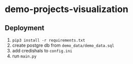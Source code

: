 # demo-projects-visualization


## Deployment

1. `pip3 install -r requirements.txt`
2. create postgre db from `demo_data/demo_data.sql`
3. add credishals to `config.ini`
4. run `main.py`